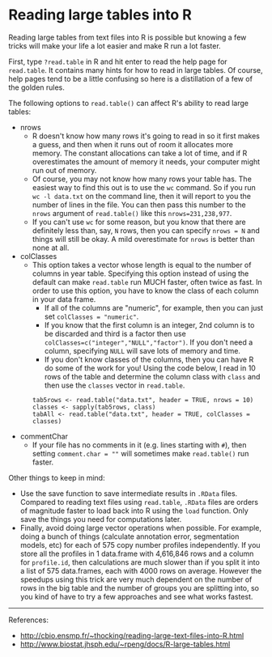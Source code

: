 Reading large tables into R
===========================

Reading large tables from text files into R is possible but knowing a few tricks will make your life a lot easier and make R run a lot faster.

First, type `?read.table` in R and hit enter to read the help page for `read.table`. It contains many hints for how to read in large tables. Of course, help pages tend to be a little confusing so here is a distillation of a few of the golden rules.

The following options to `read.table()` can affect R's ability to read large tables:

- nrows
    - R doesn't know how many rows it's going to read in so it first makes a guess, and then when it runs out of room it allocates more memory. The constant allocations can take a lot of time, and if R overestimates the amount of memory it needs, your computer might run out of memory.
    - Of course, you may not know how many rows your table has. The easiest way to find this out is to use the `wc` command. So if you run `wc -l data.txt` on the command line, then it will report to you the number of lines in the file. You can then pass this number to the `nrows` argument of `read.table()` like this `nrows=231,238,977`.
    - If you can't use `wc` for some reason, but you know that there are definitely less than, say, `N` rows, then you can specify `nrows = N` and things will still be okay. A mild overestimate for `nrows` is better than none at all.
- colClasses
    - This option takes a vector whose length is equal to the number of columns in year table. Specifying this option instead of using the default can make `read.table` run MUCH faster, often twice as fast. In order to use this option, you have to know the class of each column in your data frame.
        - If all of the columns are "numeric", for example, then you can just set `colClasses = "numeric"`.
        - If you know that the first column is an integer, 2nd column is to be discarded and third is a factor then use `colClasses=c("integer","NULL","factor")`. If you don't need a column, specifying `NULL` will save lots of memory and time.
        - If you don't know classes of the columns, then you can have R do some of the work for you! Using the code below, I read in 10 rows of the table and determine the column class with `class` and then use the `classes` vector in `read.table`.
        ```
        tab5rows <- read.table("data.txt", header = TRUE, nrows = 10)
        classes <- sapply(tab5rows, class)
        tabAll <- read.table("data.txt", header = TRUE, colClasses = classes)
        ```
- commentChar
    - If your file has no comments in it (e.g. lines starting with `#`), then setting `comment.char = ""` will sometimes make `read.table()` run faster.

Other things to keep in mind:

- Use the save function to save intermediate results in `.RData` files. Compared to reading text files using `read.table`, `.RData` files are orders of magnitude faster to load back into R using the `load` function. Only save the things you need for computations later.
- Finally, avoid doing large vector operations when possible. For example, doing a bunch of things (calculate annotation error, segmentation models, etc) for each of 575 copy number profiles independently. If you store all the profiles in 1 data.frame with 4,616,846 rows and a column for `profile.id`, then calculations are much slower than if you split it into a list of 575 data.frames, each with 4000 rows on average. However the speedups using this trick are very much dependent on the number of rows in the big table and the number of groups you are splitting into, so you kind of have to try a few approaches and see what works fastest.

---
References:
* http://cbio.ensmp.fr/~thocking/reading-large-text-files-into-R.html
* http://www.biostat.jhsph.edu/~rpeng/docs/R-large-tables.html

